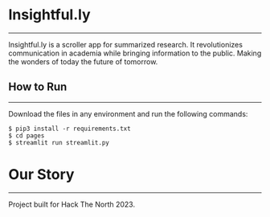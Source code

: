 # Insightful.ly
---
Insightful.ly is a scroller app for summarized research. It revolutionizes communication in academia while bringing information to the public. Making the wonders of today the future of tomorrow.

## How to Run
---
Download the files in any environment and run the following commands:

```
$ pip3 install -r requirements.txt
$ cd pages
$ streamlit run streamlit.py
```

# Our Story
---
Project built for Hack The North 2023.

